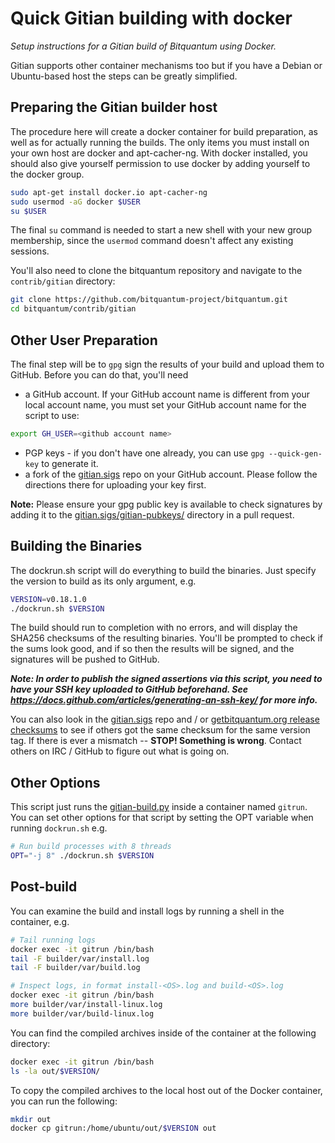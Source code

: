 Quick Gitian building with docker
=================================

*Setup instructions for a Gitian build of Bitquantum using Docker.*

Gitian supports other container mechanisms too but if you have a Debian or
Ubuntu-based host the steps can be greatly simplified.

Preparing the Gitian builder host
---------------------------------

The procedure here will create a docker container for build preparation, as well as
for actually running the builds. The only items you must install on your own host
are docker and apt-cacher-ng. With docker installed, you should also give yourself
permission to use docker by adding yourself to the docker group.

```bash
sudo apt-get install docker.io apt-cacher-ng
sudo usermod -aG docker $USER
su $USER
```

The final `su` command is needed to start a new shell with your new group membership,
since the `usermod` command doesn't affect any existing sessions.

You'll also need to clone the bitquantum repository and navigate to the `contrib/gitian` directory:

```bash
git clone https://github.com/bitquantum-project/bitquantum.git
cd bitquantum/contrib/gitian
```

Other User Preparation
----------------------

The final step will be to `gpg` sign the results of your build and upload them to GitHub.
Before you can do that, you'll need
* a GitHub account.
If your GitHub account name is different from your local account name, you must
set your GitHub account name for the script to use:

```bash
export GH_USER=<github account name>
```

* PGP keys - if you don't have one already, you can use `gpg --quick-gen-key` to generate it.
* a fork of the [gitian.sigs](https://github.com/bitquantum-project/gitian.sigs/) repo on your GitHub account.
Please follow the directions there for uploading your key first.

**Note:** Please ensure your gpg public key is available to check signatures by adding it to the [gitian.sigs/gitian-pubkeys/](https://github.com/bitquantum-project/gitian.sigs/tree/master/gitian-pubkeys) directory in a pull request.


Building the Binaries
---------------------

The dockrun.sh script will do everything to build the binaries. Just specify the
version to build as its only argument, e.g.

```bash
VERSION=v0.18.1.0
./dockrun.sh $VERSION
```

The build should run to completion with no errors, and will display the SHA256 checksums
of the resulting binaries. You'll be prompted to check if the sums look good, and if so
then the results will be signed, and the signatures will be pushed to GitHub.

***Note: In order to publish the signed assertions via this script, you need to have your SSH key uploaded to GitHub beforehand. See https://docs.github.com/articles/generating-an-ssh-key/ for more info.***

You can also look in the [gitian.sigs](https://github.com/bitquantum-project/gitian.sigs/) repo and / or [getbitquantum.org release checksums](https://web.getbitquantum.org/downloads/hashes.txt) to see if others got the same checksum for the same version tag.  If there is ever a mismatch -- **STOP! Something is wrong**.  Contact others on IRC / GitHub to figure out what is going on.


Other Options
-------------

This script just runs the [gitian-build.py](gitian-build.py) inside a container named `gitrun`.
You can set other options for that script by setting the OPT variable when running `dockrun.sh`
e.g.

```bash
# Run build processes with 8 threads
OPT="-j 8" ./dockrun.sh $VERSION
```

Post-build
----------

You can examine the build and install logs by running a shell in the container, e.g.

```bash
# Tail running logs
docker exec -it gitrun /bin/bash
tail -F builder/var/install.log
tail -F builder/var/build.log

# Inspect logs, in format install-<OS>.log and build-<OS>.log
docker exec -it gitrun /bin/bash
more builder/var/install-linux.log
more builder/var/build-linux.log
```

You can find the compiled archives inside of the container at the following directory:

```bash
docker exec -it gitrun /bin/bash
ls -la out/$VERSION/
```

To copy the compiled archives to the local host out of the Docker container, you can run the following:

```bash
mkdir out
docker cp gitrun:/home/ubuntu/out/$VERSION out
```

